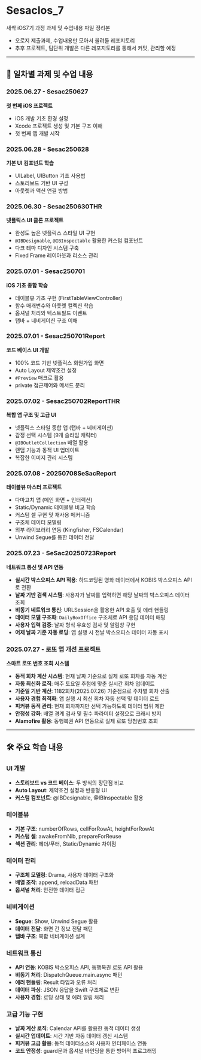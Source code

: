 # SesacIos_7

새싹 iOS7기 과정 과제 및 수업내용 파일 정리본

* 오로지 제출과제, 수업내용만 모아서 올려둘 레포지토리
* 추후 프로젝트, 팀단위 개발은 다른 레포지토리를 통해서 커밋, 관리할 예정

---

## 📅 일차별 과제 및 수업 내용

### 2025.06.27 - Sesac250627
**첫 번째 iOS 프로젝트**
- iOS 개발 기초 환경 설정
- Xcode 프로젝트 생성 및 기본 구조 이해
- 첫 번째 앱 개발 시작

### 2025.06.28 - Sesac250628
**기본 UI 컴포넌트 학습**
- UILabel, UIButton 기초 사용법
- 스토리보드 기반 UI 구성
- 아웃렛과 액션 연결 방법

### 2025.06.30 - Sesac250630THR
**넷플릭스 UI 클론 프로젝트**
- 완성도 높은 넷플릭스 스타일 UI 구현
- `@IBDesignable`, `@IBInspectable` 활용한 커스텀 컴포넌트
- 다크 테마 디자인 시스템 구축
- Fixed Frame 레이아웃과 리소스 관리

### 2025.07.01 - Sesac250701
**iOS 기초 종합 학습**
- 테이블뷰 기초 구현 (FirstTableViewController)
- 함수 매개변수와 아웃렛 컬렉션 학습
- 옵셔널 처리와 텍스트필드 이벤트
- 탭바 + 네비게이션 구조 이해

### 2025.07.01 - Sesac250701Report
**코드 베이스 UI 개발**
- 100% 코드 기반 넷플릭스 회원가입 화면
- Auto Layout 제약조건 설정
- `#Preview` 매크로 활용
- private 접근제어와 메서드 분리

### 2025.07.02 - Sesac250702ReportTHR
**복합 앱 구조 및 고급 UI**
- 넷플릭스 스타일 종합 앱 (탭바 + 네비게이션)
- 감정 선택 시스템 (9개 슬라임 캐릭터)
- `@IBOutletCollection` 배열 활용
- 랜덤 기능과 동적 UI 업데이트
- 복잡한 이미지 관리 시스템

### 2025.07.08 - 20250708SeSacReport
**테이블뷰 마스터 프로젝트**
- 다마고치 앱 (메인 화면 + 인터랙션)
- Static/Dynamic 테이블뷰 비교 학습
- 커스텀 셀 구현 및 재사용 메커니즘
- 구조체 데이터 모델링
- 외부 라이브러리 연동 (Kingfisher, FSCalendar)
- Unwind Segue를 통한 데이터 전달

### 2025.07.23 - SeSac20250723Report
**네트워크 통신 및 API 연동**
- **실시간 박스오피스 API 적용**: 하드코딩된 영화 데이터에서 KOBIS 박스오피스 API로 전환
- **날짜 기반 검색 시스템**: 사용자가 날짜를 입력하면 해당 날짜의 박스오피스 데이터 조회
- **비동기 네트워크 통신**: URLSession을 활용한 API 호출 및 에러 핸들링
- **데이터 모델 구조화**: `DailyBoxOffice` 구조체로 API 응답 데이터 매핑
- **사용자 입력 검증**: 날짜 형식 유효성 검사 및 알림창 구현
- **어제 날짜 기준 자동 로딩**: 앱 실행 시 전날 박스오피스 데이터 자동 표시

### 2025.07.27 - 로또 앱 개선 프로젝트
**스마트 로또 번호 조회 시스템**
- **동적 회차 계산 시스템**: 현재 날짜 기준으로 실제 로또 회차를 자동 계산
- **자동 최신화 로직**: 매주 토요일 추첨에 맞춘 실시간 회차 업데이트
- **기준일 기반 계산**: 1182회차(2025.07.26) 기준점으로 주차별 회차 산출
- **사용자 경험 최적화**: 앱 실행 시 최신 회차 자동 선택 및 데이터 로드
- **피커뷰 동적 관리**: 현재 회차까지만 선택 가능하도록 데이터 범위 제한
- **안정성 강화**: 배열 경계 검사 및 필수 파라미터 설정으로 크래시 방지
- **Alamofire 활용**: 동행복권 API 연동으로 실제 로또 당첨번호 조회

---

## 🛠️ 주요 학습 내용

### UI 개발
- **스토리보드 vs 코드 베이스**: 두 방식의 장단점 비교
- **Auto Layout**: 제약조건 설정과 반응형 UI
- **커스텀 컴포넌트**: @IBDesignable, @IBInspectable 활용

### 테이블뷰
- **기본 구조**: numberOfRows, cellForRowAt, heightForRowAt
- **커스텀 셀**: awakeFromNib, prepareForReuse
- **섹션 관리**: 헤더/푸터, Static/Dynamic 차이점

### 데이터 관리
- **구조체 모델링**: Drama, 사용자 데이터 구조화
- **배열 조작**: append, reloadData 패턴
- **옵셔널 처리**: 안전한 데이터 접근

### 네비게이션
- **Segue**: Show, Unwind Segue 활용
- **데이터 전달**: 화면 간 정보 전달 패턴
- **탭바 구조**: 복합 네비게이션 설계

### 네트워크 통신
- **API 연동**: KOBIS 박스오피스 API, 동행복권 로또 API 활용
- **비동기 처리**: DispatchQueue.main.async 패턴
- **에러 핸들링**: Result 타입과 오류 처리
- **데이터 파싱**: JSON 응답을 Swift 구조체로 변환
- **사용자 경험**: 로딩 상태 및 에러 알림 처리

### 고급 기능 구현
- **날짜 계산 로직**: Calendar API를 활용한 동적 데이터 생성
- **실시간 업데이트**: 시간 기반 자동 데이터 갱신 시스템
- **피커뷰 고급 활용**: 동적 데이터소스와 사용자 인터페이스 연동
- **코드 안정성**: guard문과 옵셔널 바인딩을 통한 방어적 프로그래밍

